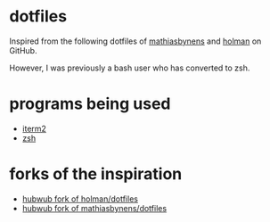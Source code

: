 # dotfiles

Inspired from the following dotfiles of [mathiasbynens](https://github.com/mathiasbynens/dotfiles) and [holman](https://github.com/holman/dotfiles) on GitHub.

However, I was previously a bash user who has converted to zsh.

# programs being used

- [iterm2](https://www.iterm2.com/)
- [zsh](http://www.zsh.org/)

# forks of the inspiration

- [hubwub fork of holman/dotfiles](https://github.com/hubwub/holman-dotfiles)
- [hubwub fork of
    mathiasbynens/dotfiles](https://github.com/hubwub/mathiasbynens-dotfiles)
